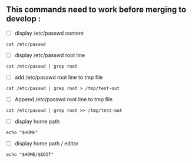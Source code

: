 ## This commands need to work before merging to develop :

- [ ] display /etc/passwd content
```
cat /etc/passwd
```

- [ ] display /etc/passwd root line
```
cat /etc/passwd | grep root
```
- [ ] add /etc/passwd root line to tmp file
```
cat /etc/passwd | grep root > /tmp/test-out
```
- [ ] Append /etc/passwd root line to tmp file
```
cat /etc/passwd | grep root >> /tmp/test-out
```
- [ ] display home path
```
echo "$HOME"
```
- [ ] display home path / editor
```
echo "$HOME/$EDIT"
```